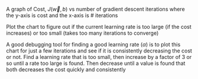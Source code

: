 A graph of Cost, $J(\vec{w},b)$ vs number of gradient descent iterations
where the y-axis is cost and the x-axis is # iterations

Plot the chart to figure out if the current learning rate is too large (if the cost increases) or too small (takes too many iterations to converge)

A good debugging tool for finding a good learning rate ($\alpha$) is to plot this chart for just a few iterations and see if it is consistently decreasing the cost or not. Find a learning rate that is too small, then increase by a factor of 3 or so until a rate too large is found. Then decrease until a value is found that both decreases the cost quickly and consistently
